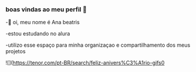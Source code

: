 ### boas vindas ao meu perfil 🖤

-👋 oi, meu nome é Ana beatris 

-estou estudando no alura

-utilizo esse espaço para minha organizaçao e compartilhamento dos meus projetos

![](https://tenor.com/pt-BR/search/feliz-anivers%C3%A1rio-gifs0
